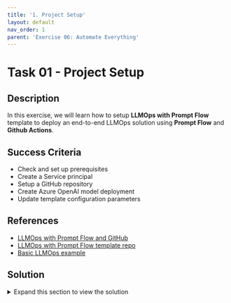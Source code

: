 ```yaml
---
title: '1. Project Setup'
layout: default
nav_order: 1
parent: 'Exercise 06: Automate Everything'
---
```


# Task 01 - Project Setup

## Description

In this exercise, we will learn how to setup **LLMOps with Prompt Flow** template to deploy an end-to-end LLMOps solution using **Prompt Flow** and **Github Actions**.

## Success Criteria

* Check and set up prerequisites
* Create a Service principal
* Setup a GitHub repository
* Create Azure OpenAI model deployment
* Update template configuration parameters

## References

* [LLMOps with Prompt Flow and GitHub](https://learn.microsoft.com/azure/machine-learning/prompt-flow/how-to-end-to-end-llmops-with-prompt-flow)
* [LLMOps with Prompt Flow template repo](https://github.com/microsoft/llmops-promptflow-template)
* [Basic LLMOps example](https://github.com/Azure/llmops-gha-demo/blob/main/docs/e2e_llmops_with_promptflow.md)

## Solution

<details markdown="block">
<summary>Expand this section to view the solution</summary>

##### 1) Check and set-up pre-requisites

Please ensure that you have the following resources in order to proceed with the hands-on steps:

* An Azure subscription.
* An Azure AI Project and AI Resource.
  * If you do not have an AI Project, please follow the instructions provided in this link to create one.
  * If this is your first AI project, create an AI Resource during the setup. Otherwise, utilize an existing one.
* A GitHub account.
* A workstation with the following options:
* Local machine or VM equipped with the following tools:
  * Git (usually pre-installed on most systems)
  * Python 3.10: Download Python
  * VS Code (Desktop version)
  * Azure CLI
  
**Important:** Since we will be utilizing bash commands, the operating system must be Windows with WSL, Linux, or MacOS.

##### 2) Check and set-up pre-requisites

1. Login to Azure so you can execute the commands for the following steps.

    ```bash
    az login
    ```

2. Create a Service Principle.

    An Azure service principal (SP) is a special type of identity that can be used by automated tools to access Azure resources.
    We will use a service principal to grant GitHub Actions the permission to use the resources in our Azure subscription.

    Run the following bash script after updating the `<subscription_id>` placeholder with your subscription id.

    Note: The service principal name will be automatically generated in the format: LLMOps-(seconds since epoch). If you prefer a different name, you can specify it in the `spname` variable.

    ```bash
    subscriptionId="<subscription_id>"
    
    spname="LLMOps-$(date +%s)"
    roleName="Owner"
    servicePrincipalName="Azure-ARM-${spname}"
    
    echo "Using subscription ID $subscriptionID"
    echo "> Setting subscription id"
    az account set --subscription $subscriptionId
    
    echo "Creating SP for RBAC with name $servicePrincipalName, with role $roleName and in scopes /subscriptions/$subscriptionId"
    az ad sp create-for-rbac --name $servicePrincipalName --role $roleName --scopes /subscriptions/$subscriptionId --sdk-auth
    
    echo "Please ensure that the information created here is properly saved for future use."
    ```

After executing the script, you will receive the following information regarding the service principal.

![LLMOps Workshop](images/lab6grab1.png)

This is the information to be used for GitHub actions to authenticate in Azure.
**Save it in a secure place**, as you will need it later for GitHub configuration.

##### 3) Set up GitHub Repository

1. Go to GitHub and create a new repository.

    ![LLMOps Workshop](images/lab6grab2.png)

    Let's use **llmops-project** as the repo name for this workshop, if you chose a different repo name, you can replace **llmops-project** with the name you have chosen whenever you see it in the lab commands.

    ![LLMOps Workshop](images/lab6grab3.png)

2. Create a GitHub personal access token.

    Now you will create a Github personal access token to work with your repository from this lab.

    Go to your GitHub account settings by selecting your profile photo and then selecting Settings. Execute the following steps:

    1. In the left sidebar, select Developer settings.
    2. In the left sidebar, select Personal access tokens (Fine-grainded tokens).
    3. Select **Generate new token**.

    ![The Generate new token button is highlighted.](images/lab6grab4.png)

3. Populate your repo with the LLMOps project template.

    Now you will populate your new repo with the LLMOps Prompt Flow Template Repo.

    In order to do that, run the following bash script, after update the `<github_org>` with your org name and `<github_pat>` with the token created above.

    ```bash
    github_org=<github_org>
    github_repo=llmops-project
    github_pat=<github_pat>
    
    echo "> Cloning your project repository"
    git clone https://${github_pat}@github.com/${github_org}/${github_repo}.git
    
    cd $github_repo
    
    echo "> Adding a new remote named 'original'"
    git remote add original https://github.com/microsoft/llmops-promptflow-template.git
    
    echo "> Fetching from 'original'"
    git fetch original main
    
    echo "> Merging with 'original/main'"
    git merge original/main
    
    echo "> Pushing to 'origin main'"
    git push origin main
    ```

4. Create a development branch and set it as default.

    The project template assumes that the team utilizes the development branch as the primary source for coding and enhancing the prompt quality.

    Create a development branch by branching off from the main branch and designate it as the default branch to ensure that all pull requests are directed towards it.
    To generate the development branch and set it as the default in the **local repository**, execute the following bash cell.

    ```bash
    github_repo=llmops-project
    
    # Change directory to the cloned repository
    cd ${github_repo}
    
    echo "> Creating a development branch"
    git checkout -b development
    
    echo "> Pushing the development branch to the remote repository"
    git push origin development
    ```

    To make development branch as default in the GitHub remote repo, go to your GitHub repository on the web and execute the following steps:

    ![LLMOps Workshop](images/lab6grab5.png)

5. Set up authentication with Azure and Github.

    To start, go to the **Settings** tab of your GitHub project. Then, navigate to **Secrets and variables** followed by **Actions** and select **New repository secret**.

    ![LLMOps Workshop](images/lab6grab6.png)

    Now, create a repository secret on GitHub called 'AZURE_CREDENTIALS' and provide the Azure Service Principal details you saved in step 2.1 as its content.

    ![LLMOps Workshop](images/lab6grab7.png)

##### 4) Create Azure OpenAI model deployment

1. Create model deployment.

    The example flows in the LLMOps template utilize a deployment of the Azure OpenAI model called gpt-35-turbo.

    Please use Azure OpenAI Studio at https://ai.azure.com/ to create a deployment named gpt-35-turbo in the AI Project you set up during step 1 of this hands-on exercise.

    To do this, simply replicate what is shown in the next three images:

    ![LLMOps Workshop](images/lab6grab8.png)

    ![LLMOps Workshop](images/lab6grab9.png)

    ![LLMOps Workshop](images/lab6grab10.png)

2. Update Azure OpenAI connection name.

    LLMOps with Prompt flow project template example flows use an Azure OpenAI connection named `aoai`, in this hands on we will use AI Project's default Azure OpenAI connection.

    Run the next cell to update `flow.dag.yaml` for both standard and post-production-evaluation flows of the named_entity_recognition example to use the AI Project's default Azure OpenAI connection.

    The flow definition file for both named_entity_recognition standard and post-production-evolution flows can be found inside the template project folder in:

    * `named_entity_recognition\flows\standard\flow.dag.yaml`
    * `named_entity_recognition\flows\post-production-evaluation\flow.dag.yaml`

    ```python
    import fileinput
    import sys

    github_repo="llmops-project"

    def modify_file(filename):
        with fileinput.FileInput(filename, inplace=True) as file:
            for line in file:
                sys.stdout.write(line.replace('connection: aoai', 'connection: Default_AzureOpenAI'))

    filenames = [f'{github_repo}/named_entity_recognition/flows/standard/flow.dag.yaml',
                 f'{github_repo}/named_entity_recognition/flows/post-production-evaluation/flow.dag.yaml']

    list(map(modify_file, filenames))
    ```

##### 5) Update Template Configuration Parameters

The **LLMOps with Prompt Flow** template repo include three example use cases, we will focus on the **named_entity_recognition** one.
In this step, you will configure the name_entity_recognition flow's LLMOps and deployment parameters. After that we will be able
to create a pull request for this example.

1. Update flow's llmops parameters.

    The file **llmops_config.json** contains information related to the resources and directories used in each environment.

    Navigate to the **named_entity_recognition** folder and open the **llmops_config.json** file, note that the parameters KEYVAULT_NAME, RESOURCE_GROUP_NAME, and WORKSPACE_NAME will be blank.

    Update them respectively with the name of the key vault, resource group, and AI project name created in step 1 of this lab.

    For simplicity, we will use the same resources for all environments.

    Example configuration:

    ![LLMOps Workshop](images/lab6grab11.png)

2. Update flow's deployment parameters.

    The file **deployment_config.json** contains information related to the solution deployment.

    Navigate to the **named_entity_recognition** folder and open the **configs/deployment_config.json** file.

    Update the ENDPOINT_NAME and CURRENT_DEPLOYMENT_NAME parameters.

    **deployment_config.json**

    Modify the configuration values in the deployment_config.json file in the azure_managed_endpoint section for the **dev** environment.

    During this lab we'll only use the dev environment, so no need to worry about the other environments.

    Example configuration:

    ![LLMOps Workshop](images/lab6grab11.png)

3. Push updates to remote repo.

    To update the remote repository with the newly modified configurations, simply update the project repo name in **<github_repository>** and then push to the **development** branch by executing the next cell.

    ```bash
    cd llmops-project
    git add .
    git commit -m "configuration update"
    git push origin development
    ```

</details>
